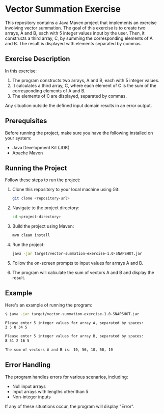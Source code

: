 # Vector Summation Exercise

This repository contains a Java Maven project that implements an exercise involving vector summation. The goal of this exercise is to create two arrays, A and B, each with 5 integer values input by the user. Then, it constructs a third array, C, by summing the corresponding elements of A and B. The result is displayed with elements separated by commas.

## Exercise Description

In this exercise:

1. The program constructs two arrays, A and B, each with 5 integer values.
2. It calculates a third array, C, where each element of C is the sum of the corresponding elements of A and B.
3. The elements of C are displayed, separated by commas.

Any situation outside the defined input domain results in an error output.

## Prerequisites

Before running the project, make sure you have the following installed on your system:

- Java Development Kit (JDK)
- Apache Maven

## Running the Project

Follow these steps to run the project:

1. Clone this repository to your local machine using Git:

   ```bash
   git clone <repository-url>
   ```

2. Navigate to the project directory:

   ```bash
   cd <project-directory>
   ```

3. Build the project using Maven:

   ```bash
   mvn clean install
   ```

4. Run the project:

   ```bash
   java -jar target/vector-summation-exercise-1.0-SNAPSHOT.jar
   ```

5. Follow the on-screen prompts to input values for arrays A and B.

6. The program will calculate the sum of vectors A and B and display the result.

## Example

Here's an example of running the program:

```bash
$ java -jar target/vector-summation-exercise-1.0-SNAPSHOT.jar

Please enter 5 integer values for array A, separated by spaces:
2 5 8 34 5

Please enter 5 integer values for array B, separated by spaces:
8 51 2 16 5

The sum of vectors A and B is: 10, 56, 10, 50, 10
```

## Error Handling

The program handles errors for various scenarios, including:

- Null input arrays
- Input arrays with lengths other than 5
- Non-integer inputs

If any of these situations occur, the program will display "Error".
